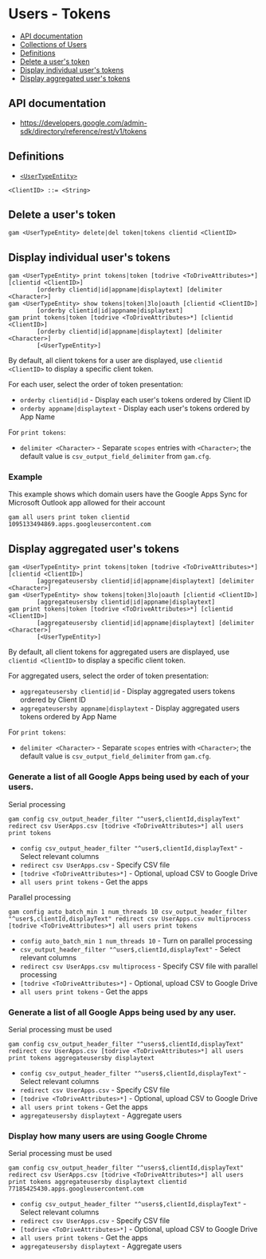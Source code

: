 # Users - Tokens
- [API documentation](#api-documentation)
- [Collections of Users](Collections-of-Users)
- [Definitions](#definitions)
- [Delete a user's token](#delete-a-users-token)
- [Display individual user's tokens](#display-individual-users-tokens)
- [Display aggregated user's tokens](#display-aggregated-users-tokens)

## API documentation
* https://developers.google.com/admin-sdk/directory/reference/rest/v1/tokens

## Definitions
* [`<UserTypeEntity>`](Collections-of-Users)

```
<ClientID> ::= <String>
```
## Delete a user's token
```
gam <UserTypeEntity> delete|del token|tokens clientid <ClientID>
```
## Display individual user's tokens
```
gam <UserTypeEntity> print tokens|token [todrive <ToDriveAttributes>*] [clientid <ClientID>]
        [orderby clientid|id|appname|displaytext] [delimiter <Character>]
gam <UserTypeEntity> show tokens|token|3lo|oauth [clientid <ClientID>]
        [orderby clientid|id|appname|displaytext]
gam print tokens|token [todrive <ToDriveAttributes>*] [clientid <ClientID>]
        [orderby clientid|id|appname|displaytext] [delimiter <Character>]
        [<UserTypeEntity>]
```
By default, all client tokens for a user are displayed, use `clientid <ClientID>` to display a specific client token.

For each user, select the order of token presentation:
* `orderby clientid|id` - Display each user's tokens ordered by Client ID
* `orderby appname|displaytext` - Display each user's tokens ordered by App Name

For `print tokens`:
* `delimiter <Character>` - Separate `scopes` entries with `<Character>`; the default value is `csv_output_field_delimiter` from `gam.cfg`.

### Example
This example shows which domain users have the Google Apps Sync for Microsoft Outlook app allowed for their account
```
gam all users print token clientid 1095133494869.apps.googleusercontent.com
```

## Display aggregated user's tokens
```
gam <UserTypeEntity> print tokens|token [todrive <ToDriveAttributes>*] [clientid <ClientID>]
        [aggregateusersby clientid|id|appname|displaytext] [delimiter <Character>]
gam <UserTypeEntity> show tokens|token|3lo|oauth [clientid <ClientID>]
        [aggregateusersby clientid|id|appname|displaytext]
gam print tokens|token [todrive <ToDriveAttributes>*] [clientid <ClientID>]
        [aggregateusersby clientid|id|appname|displaytext] [delimiter <Character>]
        [<UserTypeEntity>]
```
By default, all client tokens for aggregated users are displayed, use `clientid <ClientID>` to display a specific client token.

For aggregated users, select the order of token presentation:
* `aggregateusersby clientid|id` - Display aggregated users tokens ordered by Client ID
* `aggregateusersby appname|displaytext` - Display aggregated users tokens ordered by App Name

For `print tokens`:
* `delimiter <Character>` - Separate `scopes` entries with `<Character>`; the default value is `csv_output_field_delimiter` from `gam.cfg`.

### Generate a list of all Google Apps being used by each of your users.

Serial processing
```
gam config csv_output_header_filter "^user$,clientId,displayText" redirect csv UserApps.csv [todrive <ToDriveAttributes>*] all users print tokens
```
* `config csv_output_header_filter "^user$,clientId,displayText"` - Select relevant columns
* `redirect csv UserApps.csv` - Specify CSV file
* `[todrive <ToDriveAttributes>*]` - Optional, upload CSV to Google Drive
* `all users print tokens` - Get the apps

Parallel processing
```
gam config auto_batch_min 1 num_threads 10 csv_output_header_filter "^user$,clientId,displayText" redirect csv UserApps.csv multiprocess [todrive <ToDriveAttributes>*] all users print tokens
```
* `config auto_batch_min 1 num_threads 10` - Turn on parallel processing
* `csv_output_header_filter "^user$,clientId,displayText"` - Select relevant columns
* `redirect csv UserApps.csv multiprocess` - Specify CSV file with parallel processing
* `[todrive <ToDriveAttributes>*]` - Optional, upload CSV to Google Drive
* `all users print tokens` - Get the apps

### Generate a list of all Google Apps being used by any user.
Serial processing must be used
```
gam config csv_output_header_filter "^users$,clientId,displayText" redirect csv UserApps.csv [todrive <ToDriveAttributes>*] all users print tokens aggregateusersby displaytext
```
* `config csv_output_header_filter "^users$,clientId,displayText"` - Select relevant columns
* `redirect csv UserApps.csv` - Specify CSV file
* `[todrive <ToDriveAttributes>*]` - Optional, upload CSV to Google Drive
* `all users print tokens` - Get the apps
* `aggregateusersby displaytext` - Aggregate users

### Display how many users are using Google Chrome
Serial processing must be used
```
gam config csv_output_header_filter "^users$,clientId,displayText" redirect csv UserApps.csv [todrive <ToDriveAttributes>*] all users print tokens aggregateusersby displaytext clientid 77185425430.apps.googleusercontent.com
```
* `config csv_output_header_filter "^users$,clientId,displayText"` - Select relevant columns
* `redirect csv UserApps.csv` - Specify CSV file
* `[todrive <ToDriveAttributes>*]` - Optional, upload CSV to Google Drive
* `all users print tokens` - Get the apps
* `aggregateusersby displaytext` - Aggregate users
